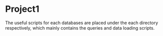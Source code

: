 # Project1
The useful scripts for each databases are placed under the each directory respectively, 
which mainly contains the queries and data loading scripts.
